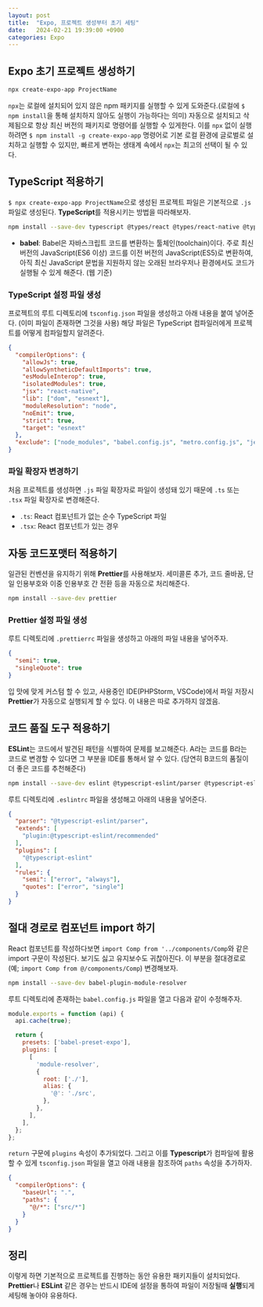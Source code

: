 ```yaml
---
layout: post
title:  "Expo, 프로젝트 생성부터 초기 세팅"
date:   2024-02-21 19:39:00 +0900
categories: Expo
---
```


## Expo 초기 프로젝트 생성하기

```bash
npx create-expo-app ProjectName
```

`npx`는 로컬에 설치되어 있지 않은 npm 패키지를 실행할 수 있게 도와준다.(로컬에 `$ npm install`을 통해 설치하지 않아도 실행이 가능하다는 의미) 자동으로 설치되고 삭제됨으로 항상 최신 버전의 패키지로 명령어를 실행할 수 있게한다. 이를 `npx` 없이 실행하려면 `$ npm install -g create-expo-app` 명령어로 기본 로컬 환경에 글로벌로 설치하고 실행할 수 있지만, 빠르게 변하는 생태계 속에서 `npx`는 최고의 선택이 될 수 있다.

## TypeScript 적용하기

`$ npx create-expo-app ProjectName`으로 생성된 프로젝트 파일은 기본적으로 `.js` 파일로 생성된다. **TypeScript**를 적용시키는 방법을 따라해보자.

```bash
npm install --save-dev typescript @types/react @types/react-native @types/react-dom
```

- **babel**: Babel은 자바스크립트 코드를 변환하는 툴체인(toolchain)이다. 주로 최신 버전의 JavaScript(ES6 이상) 코드를 이전 버전의 JavaScript(ES5)로 변환하여, 아직 최신 JavaScript 문법을 지원하지 않는 오래된 브라우저나 환경에서도 코드가 실행될 수 있게 해준다. (웹 기준)

### TypeScript 설정 파일 생성

프로젝트의 루트 디렉토리에 `tsconfig.json` 파일을 생성하고 아래 내용을 붙여 넣어준다. (이미 파일이 존재하면 그것을 사용) 해당 파일은 TypeScript 컴파일러에게 프로젝트를 어떻게 컴파일할지 알려준다.

```json
{
  "compilerOptions": {
    "allowJs": true,
    "allowSyntheticDefaultImports": true,
    "esModuleInterop": true,
    "isolatedModules": true,
    "jsx": "react-native",
    "lib": ["dom", "esnext"],
    "moduleResolution": "node",
    "noEmit": true,
    "strict": true,
    "target": "esnext"
  },
  "exclude": ["node_modules", "babel.config.js", "metro.config.js", "jest.config.js"]
}
```

### 파일 확장자 변경하기

처음 프로젝트를 생성하면 `.js` 파일 확장자로 파일이 생성돼 있기 때문에 `.ts` 또는 `.tsx` 파일 확장자로 변경해준다.

- `.ts`: React 컴포넌트가 없는 순수 TypeScript 파일
- `.tsx`: React 컴포넌트가 있는 경우

## 자동 코드포맷터 적용하기

일관된 컨벤션을 유지하기 위해 **Prettier**를 사용해보자. 세미콜론 추가, 코드 줄바꿈, 단일 인용부호와 이중 인용부호 간 전환 등을 자동으로 처리해준다.

```bash
npm install --save-dev prettier
```

### Prettier 설정 파일 생성

루트 디렉토리에 `.prettierrc` 파일을 생성하고 아래의 파일 내용을 넣어주자.

```json
{
  "semi": true,
  "singleQuote": true
}
```

입 맛에 맞게 커스텀 할 수 있고, 사용중인 IDE(PHPStorm, VSCode)에서 파일 저장시 **Prettier**가 자동으로 실행되게 할 수 있다. 이 내용은 따로 추가하지 않겠음.

## 코드 품질 도구 적용하기

**ESLint**는 코드에서 발견된 패턴을 식별하여 문제를 보고해준다. A라는 코드를 B라는 코드로 변경할 수 있다면 그 부분을 IDE를 통해서 알 수 있다. (당연히 B코드의 품질이 더 좋은 코드를 추천해준다)

```bash
npm install --save-dev eslint @typescript-eslint/parser @typescript-eslint/eslint-plugin
```

루트 디렉토리에 `.eslintrc` 파일을 생성해고 아래의 내용을 넣어준다.

```json
{
  "parser": "@typescript-eslint/parser",
  "extends": [
    "plugin:@typescript-eslint/recommended"
  ],
  "plugins": [
    "@typescript-eslint"
  ],
  "rules": {
    "semi": ["error", "always"],
    "quotes": ["error", "single"]
  }
}
```

## 절대 경로로 컴포넌트 import 하기

React 컴포넌트를 작성하다보면 `import Comp from '../components/Comp`와 같은 import 구문이 작성된다. 보기도 싫고 유지보수도 귀찮아진다. 이 부분을 절대경로로(예; `import Comp from @/components/Comp`) 변경해보자.

```bash
npm install --save-dev babel-plugin-module-resolver
```

루트 디렉토리에 존재하는 `babel.config.js` 파일을 열고 다음과 같이 수정해주자.

```js
module.exports = function (api) {
  api.cache(true);

  return {
    presets: ['babel-preset-expo'],
    plugins: [
      [
        'module-resolver',
        {
          root: ['./'],
          alias: {
            '@': './src',
          },
        },
      ],
    ],
  };
};
```

`return` 구문에 `plugins` 속성이 추가되었다. 그리고 이를 **Typescript**가 컴파일에 활용할 수 있게 `tsconfig.json` 파일을 열고 아래 내용을 참조하여 `paths` 속성을 추가하자.

```json
{
  "compilerOptions": {
    "baseUrl": ".",
    "paths": {
      "@/*": ["src/*"]
    }
  }
}
```

## 정리

이렇게 하면 기본적으로 프로젝트를 진행하는 동안 유용한 패키지들이 설치되었다. **Prettier**나 **ESLint** 같은 경우는 반드시 IDE에 설정을 통하여 파일이 저장될때 **실행**되게 세팅해 놓아야 유용하다.